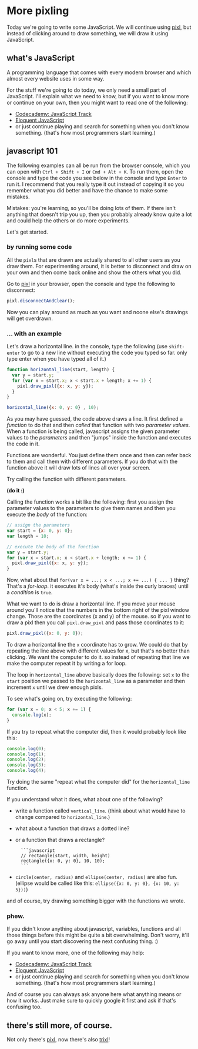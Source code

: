 # More pixling

Today we're going to write some JavaScript. 
We will continue using [pixl](http://pixl.papill0n.org), 
but instead of clicking around to draw something, we will draw it using JavaScript.

## what's JavaScript

A programming language that comes with every modern browser and which almost every website uses in some way.

For the stuff we're going to do today, we only need a small part of JavaScript.
I'll explain what we need to know, but if you want to know more or continue on your own, 
then you might want to read one of the following:

* [Codecademy: JavaScript Track](http://www.codecademy.com/tracks/javascript)
* [Eloquent JavaScript](http://eloquentjavascript.net/index.html)
* or just continue playing and search for something when you don't
    know something. (that's how most programmers start learning.)

## javascript 101

The following examples can all be run from the browser console, which you can open with `Ctrl + Shift + I` or `Cmd + Alt + K`.
To run them, open the console and type the code you see below in the console and type `Enter` to run it.
I recommend that you really type it out instead of copying it so you remember what you did better and have the chance to make some mistakes.

Mistakes: you're learning, so you'll be doing lots of them.
If there isn't anything that doesn't trip you up, 
then you probably already know quite a lot and could help the others or do more experiments.

Let's get started.

### by running some code

All the `pixl`s that are drawn are actually shared to all other users as you draw them.
For experimenting around, it is better to disconnect and draw on your own and 
then come back online and show the others what you did.

Go to [pixl](http://pixl.papill0n.org) in your browser, open the console and type the following to disconnect:

```javascript
pixl.disconnectAndClear();
```

Now you can play around as much as you want and noone else's drawings will get overdrawn.

### ... with an example

Let's draw a horizontal line. in the console, type the following 
(use `shift-enter` to go to a new line without executing the code you typed so far.
only type enter when you have typed all of it.)

```javascript
function horizontal_line(start, length) {
  var y = start.y;
  for (var x = start.x; x < start.x + length; x += 1) {
    pixl.draw_pixl({x: x, y: y});
  }
}

horizontal_line({x: 0, y: 0} , 10);
```

As you may have guessed, the code above draws a line.
It first defined a *function* to do that and then *called* that function with two *parameter values*.
When a function is being called, javascript assigns the given parameter values to the *parameters*
and then "jumps" inside the function and executes the code in it.

Functions are wonderful. You just define them once and then can refer back to them and call them with different parameters.
If you do that with the function above it will draw lots of lines all over your screen.

Try calling the function with different parameters.

**(do it :)**

Calling the function works a bit like the following: 
first you assign the parameter values to the parameters to give them names and then you execute the *body* of the function:

```javascript
// assign the parameters
var start = {x: 0, y: 0};
var length = 10;

// execute the body of the function
var y = start.y;
for (var x = start.x; x < start.x + length; x += 1) {
  pixl.draw_pixl({x: x, y: y});
}
```

Now, what about that `for(var x = ...; x < ...; x += ...) { ... }` thing?
That's a *for-loop*. it executes it's body (what's inside the curly braces) until a *condition* is `true`.

What we want to do is draw a horizontal line. If you move your mouse around you'll notice
that the numbers in the bottom right of the pixl window change.
Those are the coordinates (x and y) of the mouse. so if you want to draw a pixl
then you call `pixl.draw_pixl` and pass those coordinates to it:

```javascript
pixl.draw_pixl({x: 0, y: 0});
```

To draw a horizontal line the `x` coordinate has to grow.
We could do that by repeating the line above with different values for x, but that's no better than clicking.
We want the computer to do it. so instead of repeating that line we make the computer repeat it by writing a for loop.

The loop in `horizontal_line` above basically does the following: set `x` to
the `start` position we passed to the `horizontal_line` as a parameter and then
increment `x` until we drew enough pixls.

To see what's going on, try executing the following:

```javascript
for (var x = 0; x < 5; x += 1) {
  console.log(x);
}
```

If you try to repeat what the computer did, then it would probably look like this:

```javascript
console.log(0);
console.log(1);
console.log(2);
console.log(3);
console.log(4);
```

Try doing the same "repeat what the computer did" for the `horizontal_line` function.

If you understand what it does, what about one of the following?

* write a function called `vertical_line`. (think about what would have to
    change compared to `horizontal_line`.)
* what about a function that draws a dotted line?
* or a function that draws a rectangle?

        ```javascript
        // rectangle(start, width, height)
        rectangle({x: 0, y: 0}, 10, 10);
        ```
* `circle(center, radius)` and `ellipse(center, radius)` are also fun.
    (ellipse would be called like this: `ellipse({x: 0, y: 0}, {x: 10, y: 5}))`)

and of course, try drawing something bigger with the functions we wrote.

### phew.

If you didn't know anything about javascript, variables, functions and all those
things before this might be quite a bit overwhelming. Don't worry, it'll go away
until you start discovering the next confusing thing. :)

If you want to know more, one of the following may help:

* [Codecademy: JavaScript Track](http://www.codecademy.com/tracks/javascript)
* [Eloquent JavaScript](http://eloquentjavascript.net/index.html)
* or just continue playing and search for something when you don't
    know something. (that's how most programmers start learning.)

And of course you can always ask anyone here what anything means or how it works.
Just make sure to quickly google it first and ask if that's confusing too.

## there's still more, of course.

Not only there's [pixl](http://pixl.papill0n.org), now there's also
[trixl](http://pixl.papill0n.org/3)!
